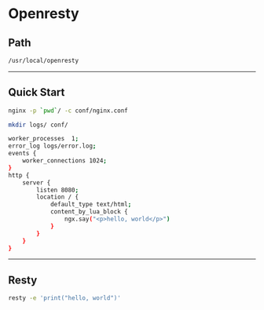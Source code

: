 # Openresty

## Path

```bash {copyable}
/usr/local/openresty
```

---

## Quick Start

```bash {copyable}
nginx -p `pwd`/ -c conf/nginx.conf
```

```bash {copyable}
mkdir logs/ conf/
```

```bash {copyable}
worker_processes  1;
error_log logs/error.log;
events {
    worker_connections 1024;
}
http {
    server {
        listen 8080;
        location / {
            default_type text/html;
            content_by_lua_block {
                ngx.say("<p>hello, world</p>")
            }
        }
    }
}
```

---

## Resty

```bash {copyable}
resty -e 'print("hello, world")'
```
